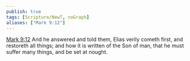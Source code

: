 ```yaml
---
publish: true
tags: [Scripture/NewT, noGraph]
aliases: ["Mark 9:12"]
---
```

[Mark 9:12](https://churchofjesuschrist.org/study/scriptures/nt/mark/9?lang=eng&id=p12#p12) And he answered and told them, Elias verily cometh first, and restoreth all things; and how it is written of the Son of man, that he must suffer many things, and be set at nought.
